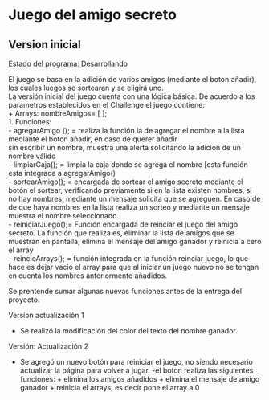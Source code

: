 <h1>Juego del amigo secreto</h1>
<h2>Version inicial</h2>
Estado del programa: Desarrollando
<p>El juego se basa en la adición de varios amigos (mediante el boton añadir), los cuales luegos se sortearan y se eligirá uno.<br/>
La versión inicial del juego cuenta con una lógica básica. De acuerdo a los parametros establecidos en el Challenge el juego contiene:<br/>
+ Arrays:    nombreAmigos= [ ];  <br/>  
1. Funciones:<br/> 
                 - agregarAmigo (); = realiza la función la de agregar el nombre a la lista mediante el boton añadir, en caso de querer añadir <br/>
                                          sin escribir un nombre, muestra una alerta solicitando la adición de un nombre válido<br/>
                - limpiarCaja(); =   limpia la caja donde se agrega el nombre [esta función esta integrada a agregarAmigo()<br/>
                - sortearAmigo(); =  encargada de sortear el amigo secreto mediante el botón el sortear, verificando previamente si en la lista existen
                                          nombres, si no hay nombres, mediante un mensaje solicita que se agreguen. En caso de de que haya nombres en la lista
                                          realiza un sorteo y mediante un mensaje muestra el nombre seleccionado.<br/>
                - reiniciarJuego();= Función encargada de reinciar el juego del amigo secreto. La función que realiza es, eliminar la lista de amigos que se
                                          muestran en pantalla, elimina el mensaje del amigo ganador y reinicia a cero el array<br/>
                - reincioArrays(); = función integrada en la función reinciar juego, lo que hace es dejar vacio el array para que al iniciar un juego nuevo
                                         no se tengan en cuenta los nombres anteriormente añadidos.<br/>
                                         

                                         
Se prentende sumar algunas nuevas funciones antes de la entrega del proyecto.

Version actualización 1
  + Se realizó la modificación del color del texto del nombre ganador.

Versión: Actualización 2
  + Se agregó un nuevo botón para reiniciar el juego, no siendo necesario actualizar la página para volver a jugar.
        -el boton realiza las siguientes funciones: + elimina los amigos añadidos
                                                    + elimina el mensaje de amigo ganador
                                                    + reinicia el arrays, es decir pone el array a 0

